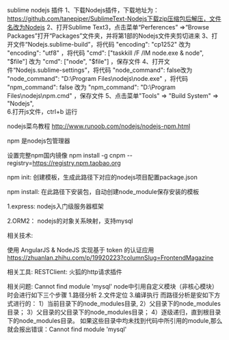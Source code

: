 sublime nodejs 插件
1、下载Nodejs插件，下载地址为：https://github.com/tanepiper/SublimeText-Nodejs下载zip压缩包后解压，文件名改为Nodejs
2、打开Sublime Text3，点击菜单“Perferences” =>“Browse 	Packages”打开“Packages”文件夹，并将第1部的Nodejs文件夹剪切进来
3、打开文件“Nodejs.sublime-build”，将代码 "encoding": "cp1252" 改为 "encoding": "utf8" ，将代码 "cmd": ["taskkill /F /IM node.exe & node", "$file"] 改为 "cmd": ["node", "$file"] ，保存文件
4、打开文件“Nodejs.sublime-settings”，将代码 "node_command": false改为 "node_command": "D:\\Program Files\\nodejs\\node.exe" ，将代码 "npm_command": false 改为 "npm_command": "D:\\Program Files\\nodejs\\npm.cmd" ，保存文件
5、点击菜单"Tools" => "Build System" => "Nodejs",  
6.打开js文件，ctrl+b 运行

nodejs菜鸟教程
http://www.runoob.com/nodejs/nodejs-npm.html


npm
是nodejs包管理器

设置完整npm国内镜像
npm install -g cnpm --registry=https://registry.npm.taobao.org

npm init:
创建模板，生成此路径下对应的nodejs项目配置package.json

npm install:
在此路径下安装包，自动创建node_module保存安装的模板

1.express: nodejs入门级服务器框架

2.ORM2： nodejs的对象关系映射，支持mysql


相关技术:

使用 AngularJS & NodeJS 实现基于 token 的认证应用
https://zhuanlan.zhihu.com/p/19920223?columnSlug=FrontendMagazine


相关工具:
RESTClient: 火狐的http请求插件


相关问题:
Cannot find module 'mysql'
node中引用自定义模块（非核心模块）时会进行如下三个步骤
1.路径分析
2.文件定位
3.编译执行
而路径分析是安如下方式进行的：
1）当前目录下的node_modules目录,
2）父目录下的node_modules目录；
3）父目录的父目录下的node_modules目录；
4）逐级递归，直到根目录下的node_modules目录。
如果这些目录中均未找到代码中所引用的module,那么就会报出错误：Cannot find module 'mysql'